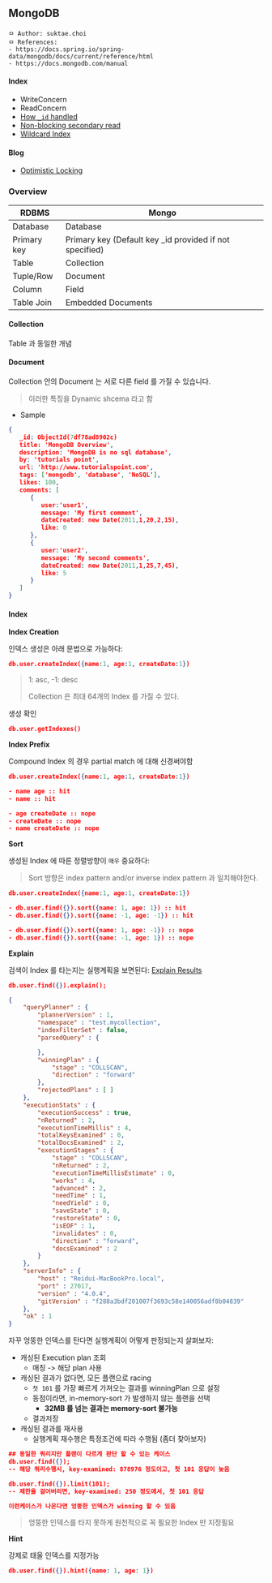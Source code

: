 ## MongoDB

```
ㅁ Author: suktae.choi
ㅁ References:
- https://docs.spring.io/spring-data/mongodb/docs/current/reference/html
- https://docs.mongodb.com/manual
```

#### Index

- WriteConcern
- ReadConcern
- [How `_id` handled](how-id-handled)
- [Non-blocking secondary read](non-blocking-secondary-read)
- [Wildcard Index](wildcard-index)

#### Blog

- [Optimistic Locking](https://docs.spring.io/spring-data/mongodb/docs/current/reference/html/#mongo-template.optimistic-locking)

### Overview

| RDBMS       | Mongo                                                   |
| ----------- | ------------------------------------------------------- |
| Database    | Database                                                |
| Primary key | Primary key (Default key _id provided if not specified) |
| Table       | Collection                                              |
| Tuple/Row   | Document                                                |
| Column      | Field                                                   |
| Table Join  | Embedded Documents                                      |

#### Collection

Table 과 동일한 개념

#### Document

Collection 안의 Document 는 서로 다른 field 를 가질 수 있습니다.

> 이러한 특징을 Dynamic shcema 라고 함

- Sample

```json
{
   _id: ObjectId(7df78ad8902c)
   title: 'MongoDB Overview',
   description: 'MongoDB is no sql database',
   by: 'tutorials point',
   url: 'http://www.tutorialspoint.com',
   tags: ['mongodb', 'database', 'NoSQL'],
   likes: 100,
   comments: [ 
      {
         user:'user1',
         message: 'My first comment',
         dateCreated: new Date(2011,1,20,2,15),
         like: 0
      },
      {
         user:'user2',
         message: 'My second comments',
         dateCreated: new Date(2011,1,25,7,45),
         like: 5
      }
   ]
}
```

#### Index

**Index Creation**

인덱스 생성은 아래 문법으로 가능하다:

```json
db.user.createIndex({name:1, age:1, createDate:1})
```

> 1: asc, -1: desc
>
> Collection 은 최대 64개의 Index 를 가질 수 있다.

생성 확인

```json
db.user.getIndexes()
```

**Index Prefix**

Compound Index 의 경우 partial match 에 대해 신경써야함

```json
db.user.createIndex({name:1, age:1, createDate:1})

- name age :: hit
- name :: hit

- age createDate :: nope
- createDate :: nope
- name createDate :: nope
```

**Sort**

생성된 Index 에 따른 정렬방향이 `매우` 중요하다:

> Sort 방향은 index pattern and/or inverse index pattern 과 일치해야한다.

```json
db.user.createIndex({name:1, age:1, createDate:1})

- db.user.find({}).sort({name: 1, age: 1}) :: hit
- db.user.find({}).sort({name: -1, age: -1}) :: hit

- db.user.find({}).sort({name: 1, age: -1}) :: nope
- db.user.find({}).sort({name: -1, age: 1}) :: nope
```

**Explain**

검색이 Index 를 타는지는 실행계획을 보면된다: [Explain Results](https://docs.mongodb.com/manual/reference/explain-results/)

```json
db.user.find({}).explain();

{
	"queryPlanner" : {
		"plannerVersion" : 1,
		"namespace" : "test.mycollection",
		"indexFilterSet" : false,
		"parsedQuery" : {

		},
		"winningPlan" : {
			"stage" : "COLLSCAN",
			"direction" : "forward"
		},
		"rejectedPlans" : [ ]
	},
	"executionStats" : {
		"executionSuccess" : true,
		"nReturned" : 2,
		"executionTimeMillis" : 4,
		"totalKeysExamined" : 0,
		"totalDocsExamined" : 2,
		"executionStages" : {
			"stage" : "COLLSCAN",
			"nReturned" : 2,
			"executionTimeMillisEstimate" : 0,
			"works" : 4,
			"advanced" : 2,
			"needTime" : 1,
			"needYield" : 0,
			"saveState" : 0,
			"restoreState" : 0,
			"isEOF" : 1,
			"invalidates" : 0,
			"direction" : "forward",
			"docsExamined" : 2
		}
	},
	"serverInfo" : {
		"host" : "Reidui-MacBookPro.local",
		"port" : 27017,
		"version" : "4.0.4",
		"gitVersion" : "f288a3bdf201007f3693c58e140056adf8b04839"
	},
	"ok" : 1
}
```

자꾸 엉뚱한 인덱스를 탄다면 실행계획이 어떻게 판정되는지 살펴보자:

- 캐싱된 Execution plan 조회
  - 매칭 -> 해당 plan 사용
- 캐싱된 결과가 없다면, 모든 플랜으로 racing
  - `첫 101` 를 가장 빠르게 가져오는 결과를 winningPlan 으로 설정
  - 동점이라면, in-memory-sort 가 발생하지 않는 플랜을 선택
    - **32MB 를 넘는 결과는 memory-sort 불가능**
  - 결과저장
- 캐싱된 결과를 재사용
  - 실행계획 재수행은 특정조건에 따라 수행됨 (좀더 찾아보자)

```json
## 동일한 쿼리지만 플랜이 다르게 판단 할 수 있는 케이스
db.user.find({});
-- 해당 쿼리수행시, key-examined: 878976 정도이고, 첫 101 응답이 늦음

db.user.find({}).limit(101);
-- 제한을 걸어버리면, key-examined: 250 정도에서, 첫 101 응답

이런케이스가 나온다면 엉뚱한 인덱스가 winning 할 수 있음
```

> 엉뚱한 인덱스를 타지 못하게 원천적으로 꼭 필요한 Index 만 지정필요

**Hint**

강제로 태울 인덱스를 지정가능

```json
db.user.find({}).hint({name: 1, age: 1})
```

